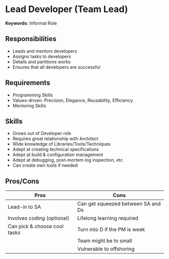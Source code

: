 # Lead Developer (Team Lead)

**Keywords:** Informal Role

## Responsibilities

- Leads and mentors developers
- Assigns tasks to developers
- Details and partitions works
- Ensures that all developers are successful

<!--
Code Review
Management Role
-->

## Requirements

- Programming Skills
- Values-driven: Precision, Elegance, Reusability, Efficiency
- Mentoring Skills

## Skills

- Grows out of Developer role
- Requires great relationship with Architect
- Wide knowledge of Libraries/Tools/Techniques
- Adept at creating technical specifications
- Adept at build & configuration management
- Adept at debugging, post-mortem log inspection, etc
- Can create own tools if needed

## Pros/Cons

| Pros                         | Cons                               |
| ---------------------------- | ---------------------------------- |
| Lead-in to SA                | Can get squeezed between SA and Ds |
| Involves coding (optional)   | Lifelong learning required         |
| Can pick & choose cool tasks | Turn into D if the PM is week      |
|                              | Team might be to small             |
|                              | Vulnerable to offshoring           |
